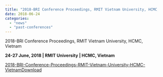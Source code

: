 ```yaml
---
title: "2018-BRI Conference Proceedings, RMIT Vietnam University, HCMC, Vietnam"
date: 2018-06-24
categories: 
  - "news"
  - "past-conferences"
---
```


2018-BRI Conference Proceedings, RMIT Vietnam University, HCMC, Vietnam

**24-27 June, 2018 | RMIT University | HCMC, Vietnam**

[2018-BRI-Conference-Proceedings-RMIT-Vietnam-University-HCMC-Vietnam](http://localhost/wp-content/uploads/2022/06/2018-BRI-Conference-Proceedings-RMIT-Vietnam-University-HCMC-Vietnam.pdf)[Download](http://localhost/wp-content/uploads/2022/06/2018-BRI-Conference-Proceedings-RMIT-Vietnam-University-HCMC-Vietnam.pdf)
